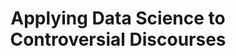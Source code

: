 ---
id: "ads-controdisc" # nochmal überlegen
method: "Seminare"
institution: "Fakultät für Geisteswissenschaften"
title: "Applying Data Science to Controversial Discourses"
title_project: 
title_short: "ADS-ControDisc"
period: "Apr 23 ­­- Mar 24 (12 months)"
foerderlinie: "Fachspezifische Data Literacy"
round: "2"
lecture2go:
uhh_url: "https://www.hcl.uni-hamburg.de/ddlitlab/data-literacy-lehrlabor/zweite-foerderrunde/01-ads-controdisc.html"
contributors: "Julia Schilling"
mentor: "Prof. Dr. Robert Fuchs"
quote: "A critical evaluation of the current Teaching Lab project also indicates that, by foregrounding the focus on data literacy, mainly intrinsically motivated students with a pre-existing interest in data literacy are addressed. Many students in English linguistics are reluctant to engage with data-intensive methods. A new approach is needed to reach these students."
text: |
    ### Ausrichtung des Projekts

    Die Entwicklung der Projektidee für das Lehrprojekt "Applying Data Science to Controversial Discourses" wurde durch mehrere Erkenntnisse und Überlegungen motiviert. Zunächst ergab sich die Notwendigkeit einer kritischen Evaluation des bestehenden Teaching Labs zur fortgeschrittenen Datenanalyse für Linguist:innen aus der ersten DDLitLab-Förderrunde. Obwohl dieses Lab erfolgreich war und eine beträchtliche Anzahl von Studierenden mit intrinsischem Interesse an Data Literacy ansprach, wurde festgestellt, dass viele Studierende in der englischen Linguistik zögerten, sich mit datenintensiven Methoden auseinanderzusetzen. Dies führte zur Erkenntnis, dass eine neue Herangehensweise erforderlich war, um auch diejenigen Studierenden zu erreichen, die bisher beim Thema Datenanalyse zurückhaltend waren. Die Idee, kontroverse Diskurse als zentrales Element einzuführen, wurde aus der Überlegung geboren, dass diese Themen eine breite Resonanz haben und somit auch Studierende ansprechen könnten, die bisher wenig Interesse an Data Literacy zeigten.

    Weiterhin wurden Schwachstellen in der Data Literacy-Ausbildung der Studierenden identifiziert, insbesondere in den Bereichen Datenanalyse und Datenanwendung. Diese Erkenntnis floss direkt in die Gestaltung der neuen Seminare ein, die sich auf die Interpretation von Erkenntnissen aus großen Datenkorpora, insbesondere Social Media und Zeitungskorpora, konzentrieren. Statistische, datenintensive Analysetechniken werden genutzt, um die Studierenden mit komplexen Aspekten der Data Literacy vertraut zu machen.

    ### Rückblick und Ergebnisse

    Eine zentrale Errungenschaft des Lehrprojekts war es, Studierende durch die Integration kontroverser Diskurse für Datenkompetenz zu motivieren - insbesondere durch die Seminare "Understanding the Dynamics of COVID-19 Discourse" und "Climate Change Discourse: Between Global Catastrophe and Business as Usual". Dieser Ansatz half, die Hemmschwelle gegenüber Datenanalysen zu senken und das Interesse zu fördern.

    Die Innovationsidee bestand darin, Data Literacy in breitere gesellschaftliche Diskurse einzubetten, anstatt isoliert zu lehren. Dies förderte sowohl technische Fertigkeiten als auch die Fähigkeit, kritisch über relevante Themen nachzudenken und Daten zu interpretieren. Zusammengefasst hat das Lehrprojekt erfolgreich Studieninteresse und Datenanalysefähigkeiten gesteigert und die Grundlage für eine langfristige Integration von Data Literacy am Institut für Anglistik der Universität Hamburg gelegt.

    Es wurden spezielle RStudio Workbooks entwickelt, die den Studierenden einen strukturierten Zugang zu Datenanalysekonzepten und -techniken bieten. Diese praxisorientierten Workbooks umfassen theoretische Erläuterungen, praktische Beispiele und Übungen, die einen effektiven Lernprozess gewährleisten und es den Studierenden ermöglichen, fortgeschrittene Datenanalysemethoden zu verstehen und anzuwenden.

    ### Tipps von Lehrenden für Lehrende

    Im Rahmen des Projekts konnte die digitale und didaktische Kompetenz der Lehrperson auf unterschiedliche Weise weiterentwickelt werden. Zum einen wurde durch die Nutzung digitaler Werkzeuge und Methoden die digitale Kompetenz erweitert und vertieft. Diese Erfahrungen und Kenntnisse können nun auch in anderen Lehrveranstaltungen eingesetzt und weitergegeben werden. Darüber hinaus konnten im Rahmen des Projekts auch didaktische Fähigkeiten weiterentwickelt werden, indem die Seminare gemeinsam mit den Studierenden reflektiert und auf ihre Bedürfnisse angepasst wurden. Die Erfahrung hat gezeigt, dass die Studierenden von interaktiven Lehrmethoden und praktischen Übungen besonders profitieren und das Lernen durch Anwendung in realen Forschungsprojekten gefördert wird. Durch die Eigenanalyse als Lehrperson konnten auch Lehrstrategien überdacht und optimiert werden, um eine bessere Vermittlung der Inhalte und eine höhere Motivation der Studierenden zu erreichen.

image: "https://www.hcl.uni-hamburg.de/16952580/ads-contro-fs-napendra-singh-a-cpfyska98-unsplash-733x414-6bcea4e919b5b9acc48656ccef7bb7239fe03652.jpg"
image_credit: "napendra singh / unsplash"
link_external:
stine: "SoSe 23 & WiSe 2023/24:  Seminare https://www.stine.uni-hamburg.de/scripts/mgrqispi.dll?APPNAME=CampusNet&PRGNAME=COURSEDETAILS&ARGUMENTS=-N000000000000001,-N000605,-N0,-N386424701980643,-N386424701940644,-N0,-N0,-N3,-AfQP74Mf9QMPbmuLTYup7fIi6vjAJ4zoKegmHODRxWBwFvqwjOYn9fMPjmoK7mDwzPYmdOg76fuUdHBULczAZvNUQcYcd7uRfQBFd4Sm0QULEmoUvVWW3vWDdRqADYMATHUpSHzR-PzDAOf5oegU0cUa-xSKhQoPuQ-RMYqKMOYL9PoL9mf68mgmgHuUjcSUk3SRgRZU6cgHoQQmp3fKUPWRBvBUTPzP5YbZsOq6dfoRFCfR7xfG3OkZMQdW54uKHvNyFmYPkVSpEmYK5YSm3PDWuRzWMRuBdcoptRYPd3uUFHY6DHgHkWzZJcMRIOfy6mDKSWUpMrgRKOYAbvqA0RBmv4fLdOD6qvSmNRWR9WBLQPd6ofWewmQlNvQHNeZDArbZovIi67gWw3QewCY6Tvd7dmNUgQzHeQNUfQZnNHWPhOInFWjo9vzHFmMP6QQpy3SmPPDVwQQW0CQPvQUWgxYRzODU7ffWSvNUIefReWIRMfNHFfS5yxImXYIH8PI58QzRZxYRIHUULWD5oPuWhmq5wP-HLm-WWYfUyeNmIPMHEvzoFRzWxOzWg4U5IvumvmUfwWfwAxWDZxZKq4zUYRjLPRj5oeW5ucf6IrUHyHWoW4fP6mgWtCYHumBKkPS5pWolFRYwgvBm-WQmv4SeZRd5HOYGZPkZNxSD9QQUjQ-mC4zRuPdwPeZPKfMHzrUPbxjKaRZRmPBUQPgouYMpefYoJWf56QZHQxSpe3Bnj4MftPjeAvoo8Vj53vDR3VIHw, https://www.stine.uni-hamburg.de/scripts/mgrqispi.dll?APPNAME=CampusNet&PRGNAME=COURSEDETAILS&ARGUMENTS=-N000000000000001,-N000605,-N0,-N386424701945645,-N386424701929646,-N0,-N0,-N3,-AfQP74Mf9QMPbmuLTYup7fIi6vjAJ4zoKegmHODRxWBwFvqwjOYn9fMPjmoK7mDwzPYmdOg76fuUdHBULczAZvNUQcYcd7uRfQBFd4Sm0QULEmoUvVWW3vWDdRqADYMATHUpSHzR-PzDAOf5oegU0cUa-xSKhQoPuQ-RMYqKMOYL9PoL9mf68mgmgHuUjcSUk3SRgRZU6cgHoQQmp3fKUPWRBvBUTPzP5YbZsOq6dfoRFCfR7xfG3OkZMQdW54uKHvNyFmYPkVSpEmYK5YSm3PDWuRzWMRuBdcoptRYPd3uUFHY6DHgHkWzZJcMRIOfy6mDKSWUpMrgRKOYAbvqA0RBmv4fLdOD6qvSmNRWR9WBLQPd6ofWewmQlNvQHNeZDArbZovIi67gWw3QewCY6Tvd7dmNUgQzHeQNUfQZnNHWPhOInFWjo9vzHFmMP6QQpy3SmPPDVwQQW0CQPvQUWgxYRzODU7ffWSvNUIefReWIRMfNHFfS5yxImXYIH8PI58QzRZxYRIHUULWD5oPuWhmq5wP-HLm-WWYfUyeNmIPMHEvzoFRzWxOzWg4U5IvumvmUfwWfwAxWDZxZKq4zUYRjLPRj5oeW5ucf6IrUHyHWoW4fP6mgWtCYHumBKkPS5pWolFRYwgvBm-WQmv4SeZRd5HOYGZPkZNxSD9QQUjQ-mC4zRuPdwPeZPKfMHzrUPbxjKaRZRmPBUQPgouYMpefYoJWf56QZHQxSpe3Bnj4MftPjeAvoo8Vj53vDR3VIHw, https://www.stine.uni-hamburg.de/scripts/mgrqispi.dll?APPNAME=CampusNet&PRGNAME=COURSEDETAILS&ARGUMENTS=-N000000000000001,-N000605,-N0,-N385235591608794,-N385235591639795,-N0,-N0,-N3,-ARB6qVDAmRSKDWdLjHQUUmzKSxuKvxNGl4zUPYYooRQUzQMD9PDR0Wd5K3fLtQfKbQdLemuUScuP-OSBtxMBARIRICYR-4qLAegpKYYPb3WHUQNP3QfGs7dB6RDGJQd6oPSU0VMLoPYmIOQiZYBLvPgpFfDHAPUUzCYUEmUU8RdZpWzwwvjU34UHKeDHqxUWs4IfjvBKQRuRemB6aCQWxCYoZOgmzYDmVOqmQYQPzcSKUmS5KmuPHQdRJfN5eVjLyVjPMPZKYO-LffW5SHNctmQUSOWfFHBWdfBPUWkZXrMA-YYAAmBPjOuLsedNjxMAYOdGbYWo6Ozm-vupZVdKvfSW9cbZKRSD6PQHWPZmx4YeZRUpbczZzPSLIPMHhOYwJ4BDdfIojmIWteq5A7MmgcUP-fN6SrMRPHWPdff6bxUlZP-H0rULLRNLTfQlAfBwVRqwHxoLJRzWV3QoLYuHTffW-rDo6RSf6WNFtxZpLxW59PDmDWW5Af-76xUUpYfKH4D5ycqAWHgHdcNoXvz50QN6fPIPA7UK0HIPdQIRzvWpdrqHYcuRdWuFwHzAhVDL9VjPjHzLFOtN-PZmHmzRf7fRYQ-cAHY9tQS7dmIi-7qBNRjWsmzRyOgD6mo5JRzKmvdfFVBmVxzLJOzRgefATVWLS7dWaRuRUWDfdcuB6YWiZ3Wpj4qAUmdAwrMPHYkZjOqUw7UmbxIR5f-L8eup94WWw7gPUQMWZWbZjmYKkcZDZ3WHbVYL93uRKRSoamuUY, https://www.stine.uni-hamburg.de/scripts/mgrqispi.dll?APPNAME=CampusNet&PRGNAME=COURSEDETAILS&ARGUMENTS=-N000000000000001,-N000605,-N0,-N385235712002895,-N385235712004896,-N0,-N0,-N3,-ARB6qVDAmRSKDWdLjHQUUmzKSxuKvxNGl4zUPYYooRQUzQMD9PDR0Wd5K3fLtQfKbQdLemuUScuP-OSBtxMBARIRICYR-4qLAegpKYYPb3WHUQNP3QfGs7dB6RDGJQd6oPSU0VMLoPYmIOQiZYBLvPgpFfDHAPUUzCYUEmUU8RdZpWzwwvjU34UHKeDHqxUWs4IfjvBKQRuRemB6aCQWxCYoZOgmzYDmVOqmQYQPzcSKUmS5KmuPHQdRJfN5eVjLyVjPMPZKYO-LffW5SHNctmQUSOWfFHBWdfBPUWkZXrMA-YYAAmBPjOuLsedNjxMAYOdGbYWo6Ozm-vupZVdKvfSW9cbZKRSD6PQHWPZmx4YeZRUpbczZzPSLIPMHhOYwJ4BDdfIojmIWteq5A7MmgcUP-fN6SrMRPHWPdff6bxUlZP-H0rULLRNLTfQlAfBwVRqwHxoLJRzWV3QoLYuHTffW-rDo6RSf6WNFtxZpLxW59PDmDWW5Af-76xUUpYfKH4D5ycqAWHgHdcNoXvz50QN6fPIPA7UK0HIPdQIRzvWpdrqHYcuRdWuFwHzAhVDL9VjPjHzLFOtN-PZmHmzRf7fRYQ-cAHY9tQS7dmIi-7qBNRjWsmzRyOgD6mo5JRzKmvdfFVBmVxzLJOzRgefATVWLS7dWaRuRUWDfdcuB6YWiZ3Wpj4qAUmdAwrMPHYkZjOqUw7UmbxIR5f-L8eup94WWw7gPUQMWZWbZjmYKkcZDZ3WHbVYL93uRKRSoamuUY" 
---